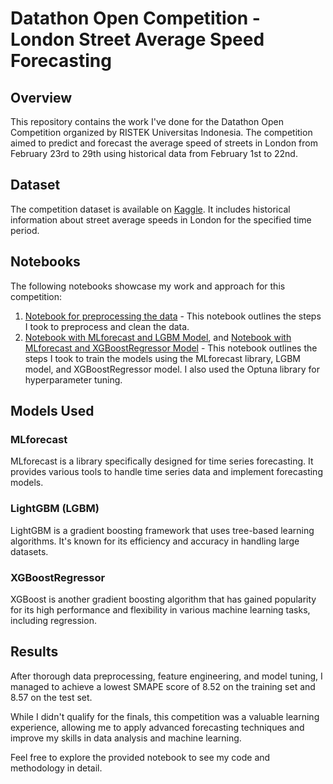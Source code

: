 # Datathon Open Competition - London Street Average Speed Forecasting

## Overview

This repository contains the work I've done for the Datathon Open Competition organized by RISTEK Universitas Indonesia. The competition aimed to predict and forecast the average speed of streets in London from February 23rd to 29th using historical data from February 1st to 22nd.

## Dataset

The competition dataset is available on [Kaggle](https://www.kaggle.com/competitions/ristek-datathon-2023/data). It includes historical information about street average speeds in London for the specified time period.

## Notebooks

The following notebooks showcase my work and approach for this competition:

1. [Notebook for preprocessing the data](https://github.com/alifrachmat2002/datathon-ristek/blob/ead0edccdc00f1a8f88814767787ccfadd1d2aab/Datathon%20-%20Preprocessing%20Code.ipynb) - This notebook outlines the steps I took to preprocess and clean the data.
2. [Notebook with MLforecast and LGBM Model](https://github.com/alifrachmat2002/datathon-ristek/blob/754418e8905aef373d6120f685f3f2c05bba2010/Datathon%20-%20LightGBM.ipynb), and [Notebook with MLforecast and XGBoostRegressor Model](https://github.com/alifrachmat2002/datathon-ristek/blob/ef639969163d0b39e31ede990b332de08745b1f2/Datathon%20-%20XGBRegressor.ipynb) -  This notebook outlines the steps I took to train the models using the MLforecast library, LGBM model, and XGBoostRegressor model. I also used the Optuna library for hyperparameter tuning.

## Models Used

### MLforecast

MLforecast is a library specifically designed for time series forecasting. It provides various tools to handle time series data and implement forecasting models.

### LightGBM (LGBM)

LightGBM is a gradient boosting framework that uses tree-based learning algorithms. It's known for its efficiency and accuracy in handling large datasets.

### XGBoostRegressor

XGBoost is another gradient boosting algorithm that has gained popularity for its high performance and flexibility in various machine learning tasks, including regression.

## Results

After thorough data preprocessing, feature engineering, and model tuning, I managed to achieve a lowest SMAPE score of 8.52 on the training set and 8.57 on the test set.

While I didn't qualify for the finals, this competition was a valuable learning experience, allowing me to apply advanced forecasting techniques and improve my skills in data analysis and machine learning.

Feel free to explore the provided notebook to see my code and methodology in detail.
